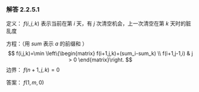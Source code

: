 ### 解答 2.2.5.1

定义： $f(i,j,k)$ 表示当前在第 $i$ 天，有 $j$ 次清空机会，上一次清空在第 $k$ 天时的脏乱度

方程：（用 $sum$ 表示 $a$ 的前缀和 ）
$$
f(i,j,k)=\min 
\left\{\begin{matrix}
f(i+1,j,k)+(sum_i-sum_k) \\
f(i+1,j-1,i) & j > 0
\end{matrix}\right.
$$
边界： $f(n+1,j,k)=0$ 

答案： $f(1,m,0)$

